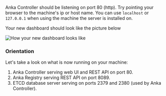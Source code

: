 Anka Controller should be listening on port 80 (http). Try pointing your browser to the machine's ip or host name. You can use `localhost` or `127.0.0.1` when using the machine the server is installed on.

Your new dashboard should look like the picture below

![How your new dashboard looks like](/images/getting-started/new-dashboard.png)

### Orientation
Let's take a look on what is now running on your machine:
1. Anka Controller serving web UI and REST API on port 80.
2. Anka Registry serving REST API on port 8089.
3. ETCD database server serving on ports 2379 and 2380 (used by Anka Controller).